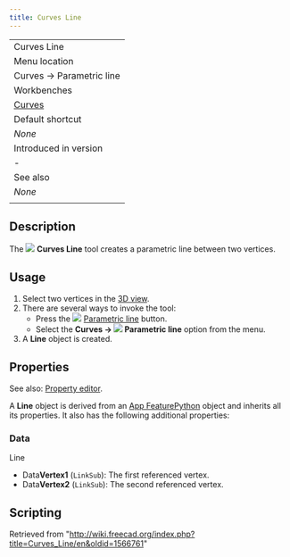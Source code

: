 ```yaml
---
title: Curves Line
---
```


|                                                |
| ---------------------------------------------- |
| Curves Line                                    |
| Menu location                                  |
| Curves → Parametric line                       |
| Workbenches                                    |
| [Curves](/Curves_Workbench "Curves Workbench") |
| Default shortcut                               |
| _None_                                         |
| Introduced in version                          |
| -                                              |
| See also                                       |
| _None_                                         |
|                                                |

## Description

The ![](/images/Curves_Line.svg) **Curves Line** tool creates a parametric line between two vertices.

## Usage

1. Select two vertices in the [3D view](/3D_view "3D view").
2. There are several ways to invoke the tool:
   - Press the ![](/images/Curves_Line.svg) [Parametric line](/Curves_Line "Curves Line") button.
   - Select the **Curves → ![](/images/Curves_Line.svg) Parametric line** option from the menu.
3. A **Line** object is created.

## Properties

See also: [Property editor](/Property_editor "Property editor").

A **Line** object is derived from an [App FeaturePython](/App_FeaturePython "App FeaturePython") object and inherits all its properties. It also has the following additional properties:

### Data

Line

- Data**Vertex1** (`LinkSub`): The first referenced vertex.
- Data**Vertex2** (`LinkSub`): The second referenced vertex.

## Scripting

Retrieved from "<http://wiki.freecad.org/index.php?title=Curves_Line/en&oldid=1566761>"
